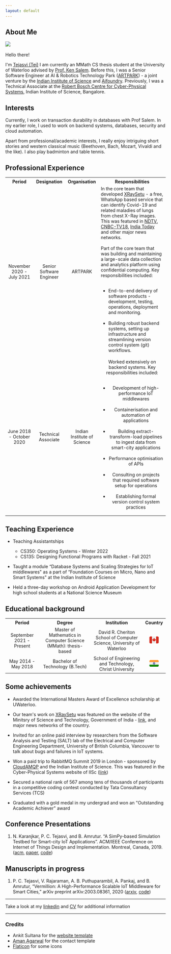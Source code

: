 ```yaml
---
layout: default
---
```


## About Me

<img class="profile-picture" src="photo.png">

Hello there! 

I'm [Tejasvi (Tej)](misc) I am currently an MMath CS thesis student at the University of Waterloo advised by [Prof. Ken Salem](https://cs.uwaterloo.ca/~kmsalem/). Before this, I was a Senior Software Engineer at AI & Robotics Technology Park ([ARTPARK](https://artpark.in)) - a joint venture by the [Indian Institute of Science](https://iisc.ac.in) and [Aifoundry](https://www.aifoundry.ai/). Previously, I was a Technical Associate at the [Robert Bosch Centre for Cyber-Physical Systems](https://cps.iisc.ac.in), Indian Institute of Science, Bangalore. 

## Interests

Currently, I work on transaction durability in databases with Prof Salem. In my earlier role, I used to work on backend systems, databases, security and cloud automation. 

Apart from professional/academic interests, I really enjoy intriguing short stories and western classical music (Beethoven, Bach, Mozart, Vivaldi and the like). I also play badminton and table tennis.

<!--- My research interests are in understanding how to build large systems with ease. Currently I am working on building a large-scale privacy preserving data exchange and analytics platform with folks from UIDAI and Microsoft Research.
-->

## Professional Experience

<table>
  <tbody>
    <tr>
      <th align="center">Period</th>
      <th align="center">Designation</th>
      <th align="center">Organisation</th>
      <th align="center">Responsibilities</th>
    </tr>
    <tr>
      <td align="center">November 2020 - July 2021</td>
      <td align="center">Senior Software Engineer</td>
      <td align="center">ARTPARK</td>
      <td align="left">In the core team that developed <a href="https://xraysetu.com">XRaySetu</a> - a free, WhatsApp based service that can identify Covid-19 and related maladies of lungs from chest X-Ray images. This was featured in <a href="https://www.ndtv.com/business/a-platform-for-early-covid-detection-over-whatsapp-know-how-it-works-2454475">NDTV</a>, <a href="https://www.cnbctv18.com/videos/startup/startup-street-elevation-capitals-investment-plans-covid-detection-using-xraysetu-9757181.htm">CNBC-TV18</a>, <a href="https://www.indiatoday.in/technology/news/story/government-launches-x-ray-setu-on-whatsapp-to-detect-covid-19-cases-in-areas-with-no-rt-pcr-tests-1810348-2021-06-03">India Today</a> and other major news networks. 
      <br>
      <br>
      Part of the core team that was building and maintaining a large-scale data collection and analytics platform using confidential computing. Key responsibilities included: 
	<ul>
	    <br/>
	    <li> End-to-end delivery of software products - development, testing, operations, deployment and monitoring. </li>
	    <br/>
	    <li> Building robust backend systems, setting up infrastructure and streamlining version control system (git) workflows. </li>
	</ul>
      </td>
    </tr>
    <tr>
      <td align="center">June 2018 - October 2020</td>
      <td align="center">Technical Associate</td>
      <td align="center">Indian Institute of Science</td>
      <td align="center">Worked extensively on backend systems. Key responsibilities included:
	<ul>
	<br/>
	<li>Development of high-performance IoT middlewares</li>
	<br/>
	<li>Containerisation and automation of applications</li>
	<br/>
	<li>Building extract-transform-load pipelines to ingest data from smart-city applications</li>
	<br/>
	<li>Performance optimisation of APIs</li>
	<br/>
	<li>Consulting on projects that required software setup for operations</li>
	<br/>
	<li>Establishing formal version control system practices</li>
	</ul>
      </td>
    </tr>
  </tbody>
</table>

## Teaching Experience

* Teaching Assistantships
    - CS350: Operating Systems - Winter 2022 
    - CS135: Designing Functional Programs with Racket - Fall 2021

* Taught a module “Database Systems and Scaling Strategies for IoT middlewares" as a part of “Foundation Courses on Micro, Nano and Smart Systems" at the Indian Institute of Science

* Held a three-day workshop on Android Application Development for high school students at a National Science Museum 


## Educational background

<table>
    <tbody>
    <tr>
      <th align="center">Period</th>
      <th align="center">Degree</th>
      <th align="center">Institution</th>
      <th align="center">Country</th>
    </tr>
    <tr>
	<td align="center"> September 2021 - Present</td>
	<td align="center"> Master of Mathematics in Computer Science (MMath): thesis-based</td>
	<td align="center"> David R. Cheriton School of Computer Science, University of Waterloo</td>
	<td align="center"><img src="canada.png" style="height:50%;width:50%"/></td>
    </tr>
    <tr>
	<td align="center"> May 2014 - May 2018</td>
	<td align="center"> Bachelor of Technology (B.Tech) </td>
	<td align="center"> School of Engineering and Technology, Christ University</td>
	<td align="center"><img src="india.png" style="height:50%;width:50%"/></td>
    </tr>
    </tbody>
</table>


<!-- ## Interesting Projects

* Aarogya Setu Anonymisation9: Developed an anonymisation framework to hide personally identifiable information from the Aarogya Setu self-assessment chat dataset. This framework, while preserving privacy, retained all the characteristics needed for predictive modelling of COVID-19 hotspots.

* Indian Urban Data Exchange (IUDX)10: Was involved in the core team of developing a common data ex- change platform for smart cities in India. This project was funded by the Govt. of India. IUDX is deployed “in-production" in two Indian cities namely, Pune and Varanasi

* Vermillion: A scalable and highly-available IoT middleware for smart cities, built for speed and respon- siveness. This middleware was the final and most mature implementation among the previous iterations of IoT middlewares that we had built. This is currently deployed as a part of the IUDX stack.

* Corinthian13: Built a faster and more robust version of IDEAM using Kore, a fast and secure web platform written in C. This project also comprised of microservices deployed using Docker.

* IoT Data Exchange and Analytics Middleware (IDEAM)14: This was an initial version of the smart city data exchange platform. This platform comprised various microservices which were developed using Undertow and deployed using Docker and Ansible.

* Intrusion Detection and Prevention System for Smart-city Middlewares15: It was a security layer built for smart-city middlewares to prevent attacks by malicious users. It was capable of protecting against DoS attacks and some kinds of exploits by observing patterns from log files and using blockchain techniques

-->
## Some achievements

* Awarded the International Masters Award of Excellence scholarship at UWaterloo. 

* Our team's work on [XRaySetu](https://xraysetu.com) was featured on the website of the Minitsry of Science and Technology, Government of India - [link](https://dst.gov.in/new-ai-driven-platform-will-facilitate-early-covid-interventions-over-whatsapp), and major news networks of the country.

* Invited for an online paid interview by researchers from the Software Analysis and Testing (SALT) lab of the Electrical and Computer Engineering Department, University of British Columbia, Vancouver to talk about bugs and failures in IoT systems.

* Won a paid trip to RabbitMQ Summit 2019 in London - sponsored by [CloudAMQP](https://cloudamqp.com) and the Indian Institute of Science. This was featured in the Cyber-Physical Systems website of IISc ([link](https://cps.iisc.ac.in/rabbitmq))

* Secured a national rank of 567 among tens of thousands of participants in a competitive coding contest conducted by Tata Consultancy Services (TCS)

* Graduated with a gold medal in my undergrad and won an "Outstanding Academic Achiever" award

## Conference Presentations

1. N. Karanjkar, P. C. Tejasvi, and B. Amrutur. “A SimPy-based Simulation Testbed for Smart-city IoT Applications”. ACM/IEEE Conference on Internet of Things Design and Implementation. Montreal, Canada, 2019. ([acm](https://dl.acm.org/doi/abs/10.1145/3302505.3312591), [paper](https://aml.ece.iisc.ac.in/images/b/bb/Iotdi19posters-paper56.pdf), [code](https://github.com/rbccps-iisc/atscale_middleware_testing))

## Manuscripts in progress

1. P. C. Tejasvi, V. Rajaraman, A. B. Puthuparambil, A. Pankaj, and B. Amrutur, “Vermillion: A High-Performance Scalable IoT Middleware for Smart Cities,” arXiv preprint arXiv:2003.08361, 2020 ([arxiv](https://arxiv.org/abs/2003.08361), [code](https://github.com/datasetu/vermillion/releases/tag/v0.2.0))


---

Take a look at my [linkedin](https://linkedin.com/in/pct) and [CV](cv.pdf) for additional information

---

### Credits

* Ankit Sultana for the [website template](https://github.com/ankitsultana/researcher)
* [Aman Agarwal](https://amanagarwal.io/) for the contact template
* [Flaticon](https://flaticon.com) for some icons

<br/>
<br/>
